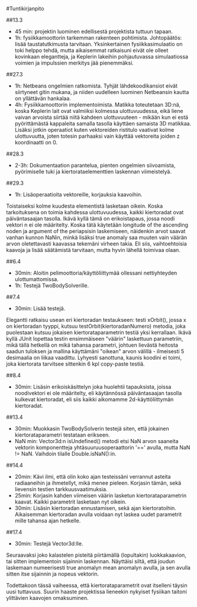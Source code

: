 #Tuntikirjanpito

##13.3
* 45 min: projektin luominen edellisestä projektista tuttuun tapaan. 
* 1h: fysiikkamoottorin tarkemman rakenteen pohtimista. Johtopäätös: lisää taustatutkimusta tarvitaan. Yksinkertainen fysiikkasimulaatio on toki helppo tehdä, mutta aikaisemmat ratkaisuni eivät ole olleet kovinkaan elegantteja, ja Keplerin lakeihin pohjautuvassa simulaatiossa voimien ja impulssien merkitys jää pienemmäksi.

##27.3
* 1h: Netbeans ongelmien ratkomista. Tyhjät lähdekoodikansiot eivät siirtyneet gitin mukana, ja niiden uudelleen luominen Netbeansin kautta on yllättävän hankalaa.
* 4h: Fysiikkamoottorin implementoimista. Matikka toteutetaan 3D:nä, koska Keplerin lait ovat valmiiksi kolmessa ulottuvuudessa, eikä liene vaivan arvoista siirtää niitä kahdeen ulottuvuuteen - mikään kun ei estä pyörittämästä kappaleita samalla tasolla käyttäen samaista 3D matikkaa. Lisäksi jotkin operaatiot kuten vektoreiden ristitulo vaativat kolme ulottuvuutta, joten totesin parhaaksi vain käyttää vektoreita joiden z koordinaatti on 0.

##28.3
* 2-3h: Dokumentaation parantelua, pienten ongelmien siivoamista, pyörimiselle tuki ja kiertorataelementtien laskennan viimeistelyä.

##29.3
* 1h: Lisäoperaatioita vektoreille, korjauksia kaavoihin. 
 
Toistaiseksi kolme kuudesta elementistä lasketaan oikein. Koska tarkoituksena on toimia kahdessa ulottuvuudessa, kaikki kiertoradat ovat päiväntasaajan tasolla. Ikävä kyllä tämä on erikoistapaus, jossa noodi vektori n ei ole määritelty. Koska tätä käytetään longitude of the ascending noden ja argument of the periapsisin laskemiseen, näidenkin arvot saavat vanhan kunnon NaNin, minkä lisäksi true anomaly saa muuten vain väärän arvon oletettavasti kaavassa tekemäni virheen takia. Eli siis, vaihtoehtoisia kaavoja ja lisää säätämistä tarvitaan, mutta hyvin lähellä toimivaa olaan.

##6.4
* 30min: Aloitin pelimoottoria/käyttöliittymää ollessani nettiyhteyden ulottumattomissa.
* 1h: Testejä TwoBodySolverille.

##7.4
* 30min: Lisää testejä.

Elegantti ratkaisu usean eri kiertoradan testaukseen: testi xOrbit(), jossa x on kiertoradan tyyppi, kutsuu testOrbit(kiertoradanNumero) metodia, joka puolestaan kutsuu jokaisen kiertorataparametrin testiä yksi kerrallaan. Ikävä kyllä JUnit lopettaa testin ensimmäiseen "väärin" laskettuun parametriin, mikä tällä hetkellä on mikä tahansa parametri, johtuen lievästä heitosta saadun tuloksen ja mallina käyttämäni "oikean" arvon välillä - ilmeisesti 5 desimaalia on liikaa vaadittu. Lyhyesti sanottuna, kaunis koodini ei toimi, joka kiertorata tarvitsee sittenkin 6 kpl copy-paste testiä.

##8.4
* 30min: Lisäsin erikoiskäsittelyn joka huolehtii tapauksista, joissa noodivektori ei ole määritelty, eli käytännössä päiväntasaajan tasolla kulkevat kiertoradat, eli siis kaikki aikomamme 2d-käyttöliittymän kiertoradat.

##13.4
* 30min: Muokkasin TwoBodySolverin testejä siten, että jokainen kiertorataparametri testataan erikseen.
* NaN min: Vector3d:n isUndefined() metodi etsi NaN arvon saaneita vektorin komponentteja yhtäsuuruusoperaattorin '==' avulla, mutta NaN != NaN. Vaihdoin tilalle Double.isNaN():in.

##14.4
* 20min: Kävi ilmi, että olin koko ajan testeissäni verrannut asteita radiaaneihin ja ihmetellyt, mikä menee pieleen. Korjasin tämän, sekä lievensin testien tarkkuusvaatimuksia.
* 25min: Korjasin kahden viimeisen väärin lasketun kiertorataparametrin kaavat. Kaikki parametrit lasketaan nyt oikein.
* 30min: Lisäsin kiertoradan ennustamisen, sekä ajan kiertoratoihin. Aikaisemman kiertoradan avulla voidaan nyt laskea uudet parametrit mille tahansa ajan hetkelle.

##17.4
* 30min: Testejä Vector3d:lle.

Seuraavaksi joko kalastelen pisteitä piirtämällä (lopultakin) luokkakaavion, tai sitten implementoin sijainnin laskennan. Näyttäisi siltä, että joudun laskemaan numeerisesti true anomalyn mean anomalyn avulla, ja sen avulla sitten itse sijainnin ja nopeus vektorin.

Todettakoon tässä vaiheessa, että kiertorataparametrit ovat itselleni täysin uusi tuttavuus. Suurin haaste projektissa lieneekin nykyiset fysiikan taitoni ylittävien kaavojen omaksuminen.
